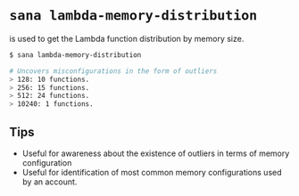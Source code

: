 # `sana lambda-memory-distribution`

is used to get the Lambda function distribution by memory size.

```sh
$ sana lambda-memory-distribution

# Uncovers misconfigurations in the form of outliers
> 128: 10 functions.
> 256: 15 functions.
> 512: 24 functions.
> 10240: 1 functions.
```

## Tips

- Useful for awareness about the existence of outliers in terms of memory configuration
- Useful for identification of most common memory configurations used by an account.
